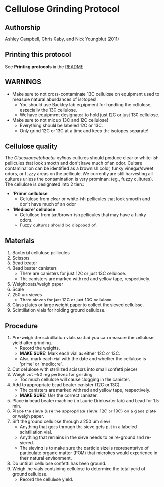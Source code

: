 Cellulose Grinding Protocol
===========================

## Authorship

Ashley Campbell, Chris Gaby, and Nick Youngblut (2011)

## Printing this protocol

See **Printing protocols** in the [README](../README.md#printing-protocols-conversion-of-protocols-to-pdf)

## WARNINGS

* Make sure to not cross-contaminate 13C cellulose on equipment used to measure
natural abundances of isotopes!
	* You should use Buckley lab equipment for handling the cellulose, especially the 13C cellulose.
	* We have equipment designated to hold just 12C or just 13C cellulose.
* Make sure to not mix up 13C and 12C cellulose!
	* Everything should be labeled 12C or 13C.
	* Only grind 12C or 13C at a time and keep the isotopes separate!

## Cellulose quality

The *Gluconoacetobacter xylinus* cultures should produce clear or white-ish pellicules
that look smooth and don't have much of an odor. Culture contamination can be
identified as a brownish color, funky vinegar/sweet odors, or fuzzy areas on the pellicule.
We currently are still harvesting all cultures unless the contamination is very prominant
(eg., fuzzy cultures). The cellulose is designated into 2 tiers:

* __'Prime' cellulose__ 
	* Cellulose from clear or white-ish pellicules that look smooth and  don't have much of an odor
* __'Mediocre' cellulose__ 
	* Cellullose from tan/brown-ish pellicules that may have a funky odors.
	* Fuzzy cultures should be disposed of.


## Materials

1. Bacterial cellulose pellicules
1. Scissors
1. Bead beater
1. Bead beater canisters
	* There are canisters for just 12C or just 13C cellulose.
	* The canisters are marked with red and yellow tape, respectively. 
1. Weighboats/weigh paper
1. Scale
1. 250 um sieves
	* There sieves for just 12C or just 13C cellulose.
1. Glass plates or large weight paper to collect the sieved cellulose.
1. Scintillation vials for holding ground cellulose.


## Procedure

1. Pre-weigh the scintillation vials so that you can measure the cellulose yield after grinding.
	* Record the weights.
	* __MAKE SURE:__  Mark each vial as either 12C or 13C.
	* Also, mark each vial with the date and whether the cellulose is 'prime' or 'mediocre'.
1. Cut cellulose with sterilized scissors into small confetti pieces
1. Weigh out ~50 mg portions for grinding
	* Too much cellulose will cause clogging in the canister. 
1. Add to appropriate bead beater canister (12C or 13C).
	* The canisters are marked with red and yellow tape, respectively. 
	* __MAKE SURE:__ Use the correct canister. 
1. Place in bead beater machine (in Laurie Drinkwater lab) and bead for 1.5 min.
1. Place the sieve (use the appropriate sieve: 12C or 13C) on a glass plate or weigh paper.
1. Sift the ground cellulose through a 250 um sieve.
	* Anything that goes through the sieve gets put in a labeled scintillation vial.
	* Anything that remains in the sieve needs to be re-ground and re-sieved.
	* The sieving is to make sure the particle size is representative of particulate 
	organic matter (POM) that microbes would experience in their natural environment. 
1. Do until all cellulose confetti has been ground.
1. Weigh the vials containing cellulose to determine the total yeild of ground cellulose.
	* Record the cellulose yield.

